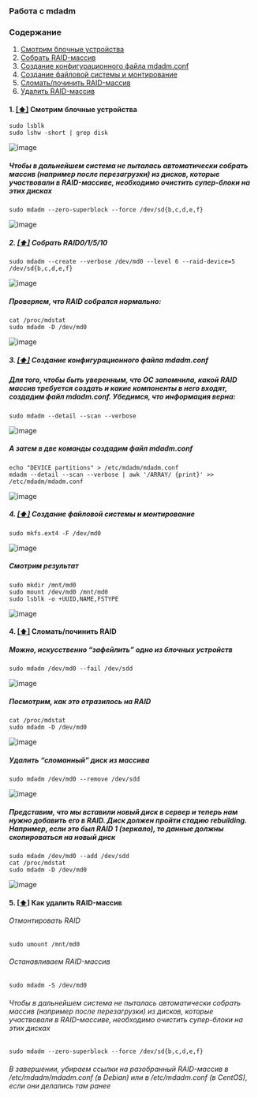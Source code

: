 ### Работа с mdadm

### <a name='toc'>Содержание</a>
1. [Смотрим блочные устройства](#look_blk)
2. [Собрать RAID-массив](#create_raid)
3. [Создание конфигурационного файла mdadm.conf](#conf_file)
4. [Создание файловой системы и монтирование](#create_fs)
5. [Сломать/починить RAID-массив](#break_fix)
6. [Удалить RAID-массив](#delete_raid)

#### 1. [[⬆]](#toc) <a name='look_blk'>Смотрим блочные устройства</a>
```
sudo lsblk 
sudo lshw -short | grep disk
```
![image](https://github.com/user-attachments/assets/32556c3a-4117-4db8-9531-6da890478f15)

##### Чтобы в дальнейшем система не пыталась автоматически собрать массив (например после перезагрузки) из дисков, которые участвовали в RAID-массиве, необходимо очистить супер-блоки на этих дисках
```
sudo mdadm --zero-superblock --force /dev/sd{b,c,d,e,f}
```
![image](https://github.com/user-attachments/assets/536cde52-6250-4874-b10b-61b4c3ecaaf4)

##### 2. [[⬆]](#toc) <a name='create_raid'>Собрать RAID0/1/5/10</a>
```
sudo mdadm --create --verbose /dev/md0 --level 6 --raid-device=5 /dev/sd{b,c,d,e,f}  
```
![image](https://github.com/user-attachments/assets/c77a01b0-438a-47ff-83ff-d0014b6e714f)

##### Проверяем, что RAID собрался нормально:
```
cat /proc/mdstat  
sudo mdadm -D /dev/md0
```
![image](https://github.com/user-attachments/assets/ae8bf07a-0f96-42b7-b7ec-3a594c1f25f6)

##### 3. [[⬆]](#toc) <a name='conf_file'>Создание конфигурационного файла mdadm.conf</a>

##### Для того, чтобы быть уверенным, что ОС запомнила, какой RAID массив требуется создать и какие компоненты в него входят, создадим файл mdadm.conf. Убедимся, что информация верна:
```
sudo mdadm --detail --scan --verbose
```
![image](https://github.com/user-attachments/assets/844377e9-83b6-46db-861c-2854f6a14fb5)

##### А затем в две команды создадим файл mdadm.conf
```
echo "DEVICE partitions" > /etc/mdadm/mdadm.conf
mdadm --detail --scan --verbose | awk '/ARRAY/ {print}' >> /etc/mdadm/mdadm.conf
```
![image](https://github.com/user-attachments/assets/60c52ddb-f31a-4d60-a43d-6cea30ae8a7e)

##### 4. [[⬆]](#toc) <a name='create_fs'>Создание файловой системы и монтирование</a>
```
sudo mkfs.ext4 -F /dev/md0  
```
![image](https://github.com/user-attachments/assets/e2bbb149-daee-4000-b51e-180c9d850ec2)

##### Смотрим результат
```
sudo mkdir /mnt/md0  
sudo mount /dev/md0 /mnt/md0
sudo lsblk -o +UUID,NAME,FSTYPE
```
![image](https://github.com/user-attachments/assets/01a17b1a-9e41-4346-83e6-70827d06fc01)


#### 4. [[⬆]](#toc) <a name='create_fs'>Сломать/починить RAID</a>

##### Можно, искусственно “зафейлить” одно из блочных устройств
```
sudo mdadm /dev/md0 --fail /dev/sdd
```
![image](https://github.com/user-attachments/assets/a6368df7-cb6c-4ea9-a5ee-f85a2af87e20)

##### Посмотрим, как это отразилось на RAID
```
cat /proc/mdstat
sudo mdadm -D /dev/md0
```
![image](https://github.com/user-attachments/assets/12036513-737d-48e2-8fe7-25d6451a9bf0)

##### Удалить “сломанный” диск из массива
```
sudo mdadm /dev/md0 --remove /dev/sdd
```
![image](https://github.com/user-attachments/assets/c471e0ef-2f2c-434e-8743-ad353be97f52)

##### Представим, что мы вставили новый диск в сервер и теперь нам нужно добавить его в RAID. Диск должен пройти стадию rebuilding. Например, если это был RAID 1 (зеркало), то данные должны скопироваться на новый диск
```
sudo mdadm /dev/md0 --add /dev/sdd  
cat /proc/mdstat
sudo mdadm -D /dev/md0  
```
![image](https://github.com/user-attachments/assets/76f52687-0309-4159-963a-ae1f7bac5997)


#### 5. [[⬆]](#toc) <a name='delete_raid'>Как удалить RAID-массив</a>

###### Отмонтировать RAID
```
sudo umount /mnt/md0
```

###### Останавливаем RAID-массив
```
sudo mdadm -S /dev/md0
```

###### Чтобы в дальнейшем система не пыталась автоматически собрать массив (например после перезагрузки) из дисков, которые участвовали в RAID-массиве, необходимо очистить супер-блоки на этих дисках
```
sudo mdadm --zero-superblock --force /dev/sd{b,c,d,e,f} 
```
###### В завершении, убираем ссылки на разобранный RAID-массив в /etc/mdadm/mdadm.conf (в Debian) или в /etc/mdadm.conf (в CentOS), если они делались там ранее

